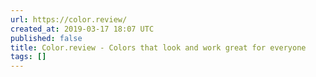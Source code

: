 ```yaml
---
url: https://color.review/
created_at: 2019-03-17 18:07 UTC
published: false
title: Color.review - Colors that look and work great for everyone
tags: []
---
```



